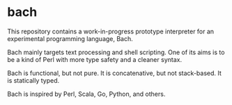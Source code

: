 bach
====

This repository contains a work-in-progress prototype interpreter for an
experimental programming language, Bach.

Bach mainly targets text processing and shell scripting. One of its aims is to
be a kind of Perl with more type safety and a cleaner syntax.

Bach is functional, but not pure. It is concatenative, but not stack-based. It
is statically typed.

Bach is inspired by Perl, Scala, Go, Python, and others.
